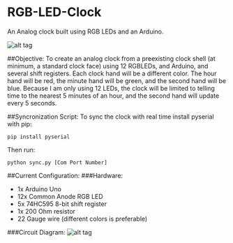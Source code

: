 # RGB-LED-Clock
An Analog clock built using RGB LEDs and an Arduino.

![alt tag](https://github.com/mdw7326/RGB-LED-Clock/blob/master/RGB-LED-Clock.jpg)

##Objective:
To create an analog clock from a preexisting clock shell (at minimum, a standard clock face) using 12 RGBLEDs, and Arduino, and several shift registers.  Each clock hand will be a different color.  The hour hand will be red, the minute hand will be green, and the second hand will be blue.  Because I am only using 12 LEDs, the clock will be limited to telling time to the nearest 5 minutes of an hour, and the second hand will update every 5 seconds.

##Syncronization Script:
To sync the clock with real time install pyserial with pip:
```
pip install pyserial
```
Then run:
```
python sync.py [Com Port Number]
```

##Current Configuration:
###Hardware:
- 1x Arduino Uno
- 12x Common Anode RGB LED
- 5x 74HC595 8-bit shift register
- 1x 200 Ohm resistor
- 22 Gauge wire (different colors is preferable)

###Circuit Diagram:
![alt tag](https://github.com/mdw7326/RGB-LED-Clock/blob/master/Circuit_Diagram.svg)
